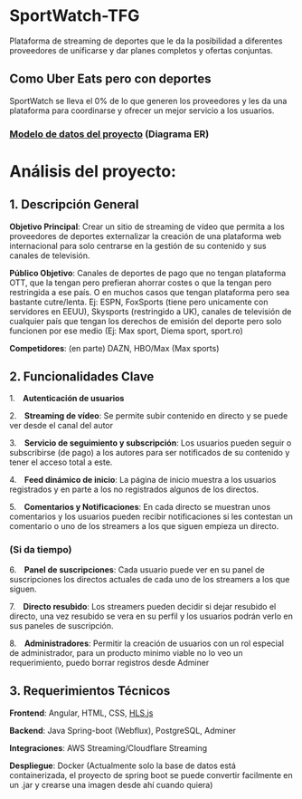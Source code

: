 # SportWatch-TFG
Plataforma de streaming de deportes que le da la posibilidad a diferentes proveedores de unificarse y dar planes completos y ofertas conjuntas.

## Como Uber Eats pero con deportes
SportWatch se lleva el 0% de lo que generen los proveedores y les da una plataforma para coordinarse y ofrecer un mejor servicio a los usuarios.

### [Modelo de datos del proyecto](https://dbdesigner.page.link/XkXt13BZTccx8t896) (Diagrama ER)

# Análisis del proyecto:
## 1. Descripción General
**Objetivo Principal**: Crear un sitio de streaming de vídeo que permita a los proveedores de deportes externalizar la creación de una plataforma web internacional para solo centrarse en la gestión de su contenido y sus canales de televisión.

**Público Objetivo**: Canales de deportes de pago que no tengan plataforma OTT, que la tengan pero prefieran ahorrar costes o que la tengan pero restringida a ese país. O en muchos casos que tengan plataforma pero sea bastante cutre/lenta.
Ej: ESPN, FoxSports (tiene pero unicamente con servidores en EEUU), Skysports (restringido a UK), canales de televisión de cualquier país que tengan los derechos de emisión del deporte pero solo funcionen por ese medio (Ej: Max sport, Diema sport, sport.ro)

**Competidores**: (en parte) DAZN, HBO/Max (Max sports)

## 2. Funcionalidades Clave
1. **Autenticación de usuarios**

2. **Streaming de vídeo**:  Se permite subir contenido en directo y se puede ver desde el canal del autor

3. **Servicio de seguimiento y subscripción**:  Los usuarios pueden seguir o subscribirse (de pago) a los autores para ser notificados de su contenido y tener el acceso total a este.

4. **Feed dinámico de inicio**:  La página de inicio muestra a los usuarios registrados y en parte a los no registrados algunos de los directos.

5. **Comentarios y Notificaciones**:  En cada directo se muestran unos comentarios y los usuarios pueden recibir notificaciones si les contestan un comentario o uno de los streamers a los que siguen empieza un directo.

### (Si da tiempo)

6. **Panel de suscripciones**: Cada usuario puede ver en su panel de suscripciones los directos actuales de cada uno de los streamers a los que siguen.

7. **Directo resubido**: Los streamers pueden decidir si dejar resubido el directo, una vez resubido se vera en su perfil y los usuarios podrán verlo en sus paneles de suscripción.

8. **Administradores**: Permitir la creación de usuarios con un rol especial de administrador, para un producto minimo viable no lo veo un requerimiento, puedo borrar registros desde Adminer 
## 3. Requerimientos Técnicos
**Frontend**: Angular, HTML, CSS, [HLS.js](https://github.com/video-dev/hls.js)

**Backend**: Java Spring-boot (Webflux), PostgreSQL, Adminer 

**Integraciones**: AWS Streaming/Cloudflare Streaming

**Despliegue**: Docker (Actualmente solo la base de datos está containerizada, el proyecto de spring boot se puede convertir facilmente en un .jar y crearse una imagen desde ahí cuando quiera)

